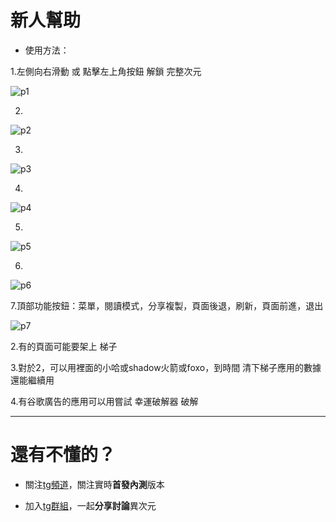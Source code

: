 # 新人幫助

- 使用方法：

1.左側向右滑動 或 點擊左上角按鈕 解鎖 完整次元

![p1](https://github.com/0ingchun/dimensionality/blob/main/IMG_20220214_224310.jpg)

2.

![p2](https://github.com/0ingchun/dimensionality/blob/main/IMG_20220214_223646.jpg)

3.

![p3](https://github.com/0ingchun/dimensionality/blob/main/IMG_20220214_222724.jpg)

4.

![p4](https://github.com/0ingchun/dimensionality/blob/main/IMG_20220214_223522.jpg)

5.

![p5](https://github.com/0ingchun/dimensionality/blob/main/IMG_20220214_223047.jpg)

6.

![p6](https://github.com/0ingchun/dimensionality/blob/main/IMG_20220214_223328.jpg)

7.頂部功能按鈕：菜單，閱讀模式，分享複製，頁面後退，刷新，頁面前進，退出

![p7](https://github.com/0ingchun/dimensionality/blob/main/IMG_20220214_225118.jpg)

2.有的頁面可能要架上 梯子

3.對於2，可以用裡面的小哈或shadow火箭或foxo，到時間 清下梯子應用的數據 還能繼續用

4.有谷歌廣告的應用可以用嘗試 幸運破解器 破解

----------

# 還有不懂的？

- 關注[tg頻道](https://t.me/DimensionNoQuit)，關注實時**首發內測**版本

- 加入[tg群組](https://t.me/joinchat/9cLen_uKWOsyZjk1)，一起**分享討論**異次元
